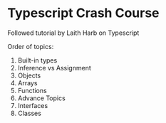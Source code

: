 # Typescript Crash Course
Followed tutorial by Laith Harb on Typescript

Order of topics:
1. Built-in types
2. Inference vs Assignment
3. Objects
4. Arrays
5. Functions
6. Advance Topics
7. Interfaces
8. Classes
